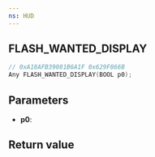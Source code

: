 ```yaml
---
ns: HUD
---
```

## FLASH_WANTED_DISPLAY

```c
// 0xA18AFB39081B6A1F 0x629F866B
Any FLASH_WANTED_DISPLAY(BOOL p0);
```


## Parameters
* **p0**: 

## Return value

